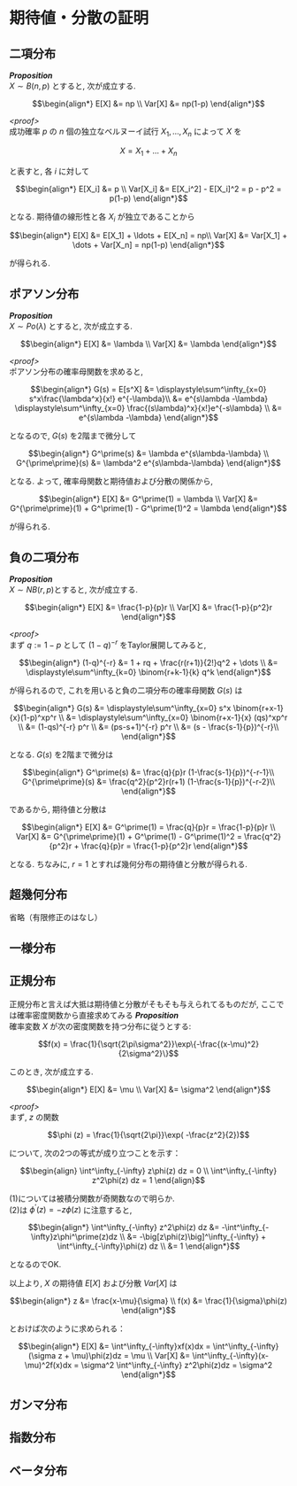 # 期待値・分散の証明

## 二項分布

***Proposition***  
$`X\sim B(n,p)`$ とすると, 次が成立する. 
```math
\begin{align*}
E[X] &= np \\
Var[X] &= np(1-p)
\end{align*}
```
*&lt;proof&gt;*  
成功確率 $`p`$ の $`n`$ 個の独立なベルヌーイ試行 $`X_1, \ldots, X_n`$ によって $`X`$ を
```math
X = X_1 + \dots + X_n
```
と表すと, 各 $`i`$ に対して
```math
\begin{align*}
E[X_i] &= p \\
Var[X_i] &= E[X_i^2] - E[X_i]^2 = p - p^2 = p(1-p)
\end{align*}
```
となる. 期待値の線形性と各 $`X_i`$ が独立であることから
```math
\begin{align*}
E[X] &= E[X_1] + \ldots + E[X_n] = np\\
Var[X] &= Var[X_1] + \dots + Var[X_n] = np(1-p)
\end{align*}
```
が得られる.

## ポアソン分布

***Proposition***  
$` X \sim Po(\lambda) `$ とすると, 次が成立する. 
```math
\begin{align*}
E[X] &= \lambda \\
Var[X] &=  \lambda
\end{align*}
```
*&lt;proof&gt;*  
ポアソン分布の確率母関数を求めると, 
```math
\begin{align*}
G(s) = E[s^X] &= \displaystyle\sum^\infty_{x=0} s^x\frac{\lambda^x}{x!} e^{-\lambda}\\
&= e^{s\lambda -\lambda} \displaystyle\sum^\infty_{x=0} \frac{(s\lambda)^x}{x!}e^{-s\lambda} \\
&= e^{s\lambda -\lambda}
\end{align*}
```
となるので, $`G(s)`$ を2階まで微分して
```math
\begin{align*}
G^\prime(s) &= \lambda e^{s\lambda-\lambda} \\
G^{\prime\prime}(s) &= \lambda^2 e^{s\lambda-\lambda}
\end{align*}
```
となる. よって, 確率母関数と期待値および分散の関係から, 
```math
\begin{align*}
E[X] &= G^\prime(1) = \lambda \\
Var[X] &= G^{\prime\prime}(1) + G^\prime(1) - G^\prime(1)^2 = \lambda
\end{align*}
```
が得られる.

## 負の二項分布

***Proposition***  
$`X \sim NB(r, p)`$とすると, 次が成立する.
```math
\begin{align*}
E[X] &= \frac{1-p}{p}r \\
Var[X] &= \frac{1-p}{p^2}r
\end{align*}
```
*&lt;proof&gt;*  
まず $`q:=1-p`$ として $`(1-q)^{-r}`$ をTaylor展開してみると, 
```math
\begin{align*}
(1-q)^{-r} &= 1 + rq + \frac{r(r+1)}{2!}q^2 + \dots \\
           &= \displaystyle\sum^\infty_{k=0} \binom{r+k-1}{k} q^k
\end{align*}
```
が得られるので, これを用いると負の二項分布の確率母関数 $`G(s)`$ は

```math
\begin{align*}
G(s) &= \displaystyle\sum^\infty_{x=0} s^x \binom{r+x-1}{x}(1-p)^xp^r \\
     &= \displaystyle\sum^\infty_{x=0} \binom{r+x-1}{x} (qs)^xp^r \\
     &= (1-qs)^{-r} p^r \\
     &= (ps-s+1)^{-r} p^r \\
     &= (s - \frac{s-1}{p})^{-r}\\
\end{align*}
```
となる. $` G(s)`$ を2階まで微分は
```math
\begin{align*}
G^\prime(s) &= \frac{q}{p}r (1-\frac{s-1}{p})^{-r-1}\\
G^{\prime\prime}(s) &= \frac{q^2}{p^2}r(r+1) (1-\frac{s-1}{p})^{-r-2}\\
\end{align*}
```
であるから, 期待値と分散は
```math
\begin{align*}
E[X] &= G^\prime(1) = \frac{q}{p}r = \frac{1-p}{p}r \\
Var[X] &= G^{\prime\prime}(1) + G^\prime(1) - G^\prime(1)^2 
        = \frac{q^2}{p^2}r + \frac{q}{p}r = \frac{1-p}{p^2}r
\end{align*}
```
となる. ちなみに, $`r=1`$ とすれば幾何分布の期待値と分散が得られる. 

## 超幾何分布

省略（有限修正のはなし）

## 一様分布

## 正規分布
正規分布と言えば大抵は期待値と分散がそもそも与えられてるものだが, ここでは確率密度関数から直接求めてみる
***Proposition***  
確率変数 $`X`$ が次の密度関数を持つ分布に従うとする: 
```math
f(x) = \frac{1}{\sqrt{2\pi\sigma^2}}\exp\{-\frac{(x-\mu)^2}{2\sigma^2}\}
```
このとき, 次が成立する.
```math
\begin{align*}
E[X] &= \mu \\
Var[X] &= \sigma^2
\end{align*}
```
*&lt;proof&gt;*  
まず, $`z`$ の関数
```math
\phi (z) = \frac{1}{\sqrt{2\pi}}\exp( -\frac{z^2}{2})
```
について, 次の2つの等式が成り立つことを示す： 
```math
\begin{align}
\int^\infty_{-\infty} z\phi(z) dz = 0 \\
\int^\infty_{-\infty} z^2\phi(z) dz = 1
\end{align}
```
(1)については被積分関数が奇関数なので明らか.  
(2)は $`\phi^\prime(z) = -z\phi(z)`$ に注意すると, 
```math
\begin{align*}
\int^\infty_{-\infty} z^2\phi(z) dz &= -\int^\infty_{-\infty}z\phi^\prime(z)dz \\
&= -\big[z\phi(z)\big]^\infty_{-\infty} + \int^\infty_{-\infty}\phi(z) dz \\
&= 1 
\end{align*}
```
となるのでOK.  

以上より, $`X`$ の期待値 $`E[X]`$ および分散 $`Var[X]`$ は
```math
\begin{align*}
z &= \frac{x-\mu}{\sigma} \\
f(x) &= \frac{1}{\sigma}\phi(z)
\end{align*}
```
とおけば次のように求められる：
```math
\begin{align*}
E[X] &= \int^\infty_{-\infty}xf(x)dx = \int^\infty_{-\infty}(\sigma z + \mu)\phi(z)dz = \mu \\
Var[X] &= \int^\infty_{-\infty}(x-\mu)^2f(x)dx = \sigma^2 \int^\infty_{-\infty} z^2\phi(z)dz = \sigma^2
\end{align*}
```
## ガンマ分布

## 指数分布

## ベータ分布